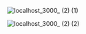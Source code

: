 ![localhost_3000_ (2) (1)](https://github.com/user-attachments/assets/7b6e95ee-8e36-424f-b967-d3b477e10410)

![localhost_3000_ (2) (2)](https://github.com/user-attachments/assets/96ddd1c0-a99c-403b-a698-d0391b25163b)
